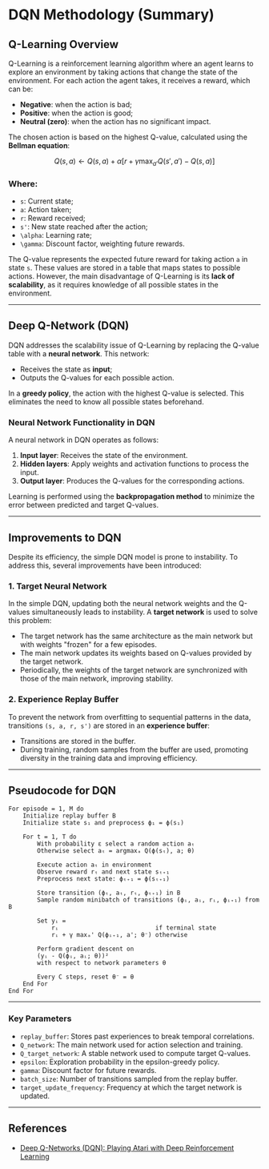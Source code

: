 # DQN Methodology (Summary)

## Q-Learning Overview

Q-Learning is a reinforcement learning algorithm where an agent learns to explore an environment by taking actions that change the state of the environment. For each action the agent takes, it receives a reward, which can be:

- **Negative**: when the action is bad;
- **Positive**: when the action is good;
- **Neutral (zero)**: when the action has no significant impact.

The chosen action is based on the highest Q-value, calculated using the **Bellman equation**:

```math
Q(s,a) \gets Q(s,a) + \alpha \left[ r + \gamma \max_{a'} Q(s',a') - Q(s,a) \right]
```

### Where:
- `s`: Current state;
- `a`: Action taken;
- `r`: Reward received;
- `s'`: New state reached after the action;
- `\alpha`: Learning rate;
- `\gamma`: Discount factor, weighting future rewards.

The Q-value represents the expected future reward for taking action `a` in state `s`. These values are stored in a table that maps states to possible actions. However, the main disadvantage of Q-Learning is its **lack of scalability**, as it requires knowledge of all possible states in the environment.

---

## Deep Q-Network (DQN)

DQN addresses the scalability issue of Q-Learning by replacing the Q-value table with a **neural network**. This network:

- Receives the state as **input**;
- Outputs the Q-values for each possible action.

In a **greedy policy**, the action with the highest Q-value is selected. This eliminates the need to know all possible states beforehand.

### Neural Network Functionality in DQN

A neural network in DQN operates as follows:
1. **Input layer**: Receives the state of the environment.
2. **Hidden layers**: Apply weights and activation functions to process the input.
3. **Output layer**: Produces the Q-values for the corresponding actions.

Learning is performed using the **backpropagation method** to minimize the error between predicted and target Q-values.

---

## Improvements to DQN

Despite its efficiency, the simple DQN model is prone to instability. To address this, several improvements have been introduced:

### 1. Target Neural Network
In the simple DQN, updating both the neural network weights and the Q-values simultaneously leads to instability. A **target network** is used to solve this problem:

- The target network has the same architecture as the main network but with weights "frozen" for a few episodes.
- The main network updates its weights based on Q-values provided by the target network.
- Periodically, the weights of the target network are synchronized with those of the main network, improving stability.

### 2. Experience Replay Buffer
To prevent the network from overfitting to sequential patterns in the data, transitions `(s, a, r, s')` are stored in an **experience buffer**:

- Transitions are stored in the buffer.
- During training, random samples from the buffer are used, promoting diversity in the training data and improving efficiency.

---

## Pseudocode for DQN

```plaintext
For episode = 1, M do
    Initialize replay buffer B
    Initialize state s₁ and preprocess ϕ₁ = ϕ(s₁)

    For t = 1, T do
        With probability ε select a random action aₜ
        Otherwise select aₜ = argmaxₐ Q(ϕ(sₜ), a; θ)

        Execute action aₜ in environment
        Observe reward rₜ and next state sₜ₊₁
        Preprocess next state: ϕₜ₊₁ = ϕ(sₜ₊₁)

        Store transition (ϕₜ, aₜ, rₜ, ϕₜ₊₁) in B
        Sample random minibatch of transitions (ϕᵢ, aᵢ, rᵢ, ϕᵢ₊₁) from B

        Set yᵢ =
            rᵢ                           if terminal state
            rᵢ + γ maxₐ' Q(ϕᵢ₊₁, a'; θ⁻) otherwise

        Perform gradient descent on
        (yᵢ - Q(ϕᵢ, aᵢ; θ))²
        with respect to network parameters θ

        Every C steps, reset θ⁻ = θ
    End For
End For
```

---

### Key Parameters
- `replay_buffer`: Stores past experiences to break temporal correlations.
- `Q_network`: The main network used for action selection and training.
- `Q_target_network`: A stable network used to compute target Q-values.
- `epsilon`: Exploration probability in the epsilon-greedy policy.
- `gamma`: Discount factor for future rewards.
- `batch_size`: Number of transitions sampled from the replay buffer.
- `target_update_frequency`: Frequency at which the target network is updated.

---

## References
- [Deep Q-Networks (DQN): Playing Atari with Deep Reinforcement Learning](https://arxiv.org/abs/1312.5602)
